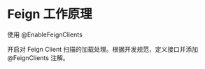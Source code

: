# Feign 工作原理

使用 @EnableFeignClients 

开启对 Feign Client 扫描的加载处理。根据开发规范，定义接口并添加 @FeignClients 注解。



